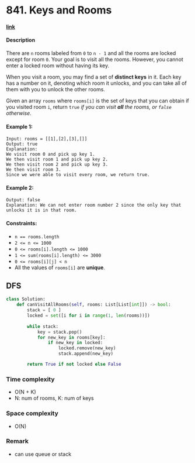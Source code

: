 # 841. Keys and Rooms

#### [link](https://leetcode.com/problems/XXX/)

#### Description
There are `n` rooms labeled from `0` to `n - 1` and all the rooms are locked except for room `0`. Your goal is to visit all the rooms. However, you cannot enter a locked room without having its key.

When you visit a room, you may find a set of **distinct keys** in it. Each key has a number on it, denoting which room it unlocks, and you can take all of them with you to unlock the other rooms.

Given an array `rooms` where `rooms[i]` is the set of keys that you can obtain if you visited room `i`, return `true` *if you can visit **all** the rooms, or `false` otherwise*.

#### Example 1:
```
Input: rooms = [[1],[2],[3],[]]
Output: true
Explanation: 
We visit room 0 and pick up key 1.
We then visit room 1 and pick up key 2.
We then visit room 2 and pick up key 3.
We then visit room 3.
Since we were able to visit every room, we return true.
```
#### Example 2:
```Input: rooms = [[1,3],[3,0,1],[2],[0]]
Output: false
Explanation: We can not enter room number 2 since the only key that unlocks it is in that room.
```

#### Constraints:
* `n == rooms.length`
* `2 <= n <= 1000`
* `0 <= rooms[i].length <= 1000`
* `1 <= sum(rooms[i].length) <= 3000`
* `0 <= rooms[i][j] < n`
* All the values of `rooms[i]` are **unique**.

## DFS
```python
class Solution:
    def canVisitAllRooms(self, rooms: List[List[int]]) -> bool:
        stack = [ 0 ]
        locked = set([i for i in range(1, len(rooms))])
        
        while stack:
            key = stack.pop()
            for new_key in rooms[key]:
                if new_key in locked:
                    locked.remove(new_key)
                    stack.append(new_key)

        return True if not locked else False

```
### Time complexity
* O(N + K)
* N: num of rooms, K: num of keys
### Space complexity
* O(N)
### Remark
* can use queue or stack